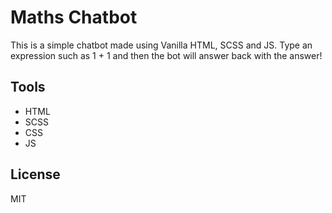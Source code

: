 # Maths Chatbot

This is a simple chatbot made using Vanilla HTML, SCSS and JS. Type an expression such as 1 + 1 and then the bot will answer back with the answer!

## Tools

- HTML
- SCSS
- CSS
- JS

## License 

MIT
